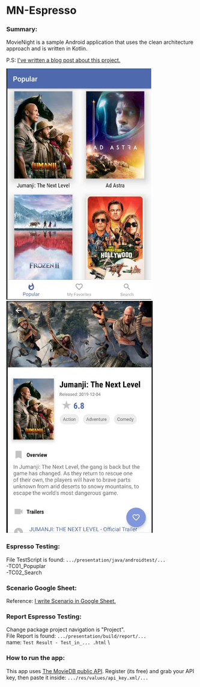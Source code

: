 # MN-Espresso

### Summary: ###
MovieNight is a sample Android application that uses the clean architecture approach and is written in Kotlin.

P.S: [I've written a blog post about this project.](https://goo.gl/KoVEh5)

![Screenshots](https://github.com/automaker10/MN_Espresso/blob/master/screenshots/screens-es-1.jpg)
![Screenshots](https://github.com/automaker10/MN_Espresso/blob/master/screenshots/screens-es-2.jpg)

### Espresso Testing: ### 
File TestScript is found: `.../presentation/java/androidtest/...` \
-TC01_Popuplar\
-TC02_Search

### Scenario Google Sheet: ### 
Reference: [I write Scenario in Google Sheet.](http://bit.ly/34t1JDg)

### Report Espresso Testing: ### 
Change package project navigation is "Project".\
File Report is found: `.../presentation/build/report/...` \
name: `Test Result - Test_in_... .html` \

### How to run the app: ###
This app uses [The MovieDB public API](https://developers.themoviedb.org/3/getting-started/introduction).
Register (its free) and grab your API key, 
then paste it inside: `.../res/values/api_key.xml/...`